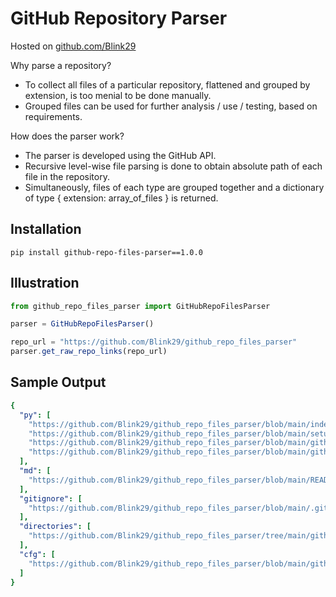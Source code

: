 # GitHub Repository Parser

Hosted on [github.com/Blink29](https://github.com/Blink29)

Why parse a repository?
<ul>
<li>To collect all files of a particular repository, flattened and grouped by extension, is too menial to be done manually. 
<li>Grouped files can be used for further analysis / use / testing, based on requirements.
</ul>

How does the parser work?
<ul>
<li>The parser is developed using the GitHub API.</li>
<li>Recursive level-wise file parsing is done to obtain absolute path of each file in the repository.</li> 
<li>Simultaneously, files of each type are grouped together and a dictionary of type { extension: array_of_files } is returned.</li>
</ul>

<h2>Installation</h2>
<code>pip install github-repo-files-parser==1.0.0</code>


<h2>Illustration</h2>

```jsx
from github_repo_files_parser import GitHubRepoFilesParser

parser = GitHubRepoFilesParser()

repo_url = "https://github.com/Blink29/github_repo_files_parser"
parser.get_raw_repo_links(repo_url)
```

<h2>Sample Output</h2>

```yaml
{
  "py": [
    "https://github.com/Blink29/github_repo_files_parser/blob/main/index.py",
    "https://github.com/Blink29/github_repo_files_parser/blob/main/setup.py",
    "https://github.com/Blink29/github_repo_files_parser/blob/main/github_repo_files_parser/__init__.py",
    "https://github.com/Blink29/github_repo_files_parser/blob/main/github_repo_files_parser/github_repo_files_parser.py"
  ],
  "md": [
    "https://github.com/Blink29/github_repo_files_parser/blob/main/README.md"
  ],
  "gitignore": [
    "https://github.com/Blink29/github_repo_files_parser/blob/main/.gitignore"
  ],
  "directories": [
    "https://github.com/Blink29/github_repo_files_parser/tree/main/github_repo_files_parser"
  ],
  "cfg": [
    "https://github.com/Blink29/github_repo_files_parser/blob/main/github_repo_files_parser/setup.cfg"
  ]
}
```